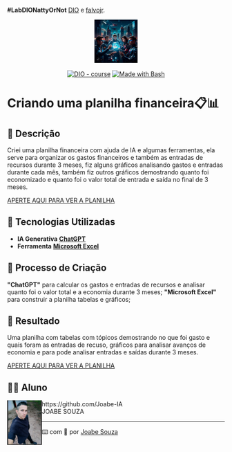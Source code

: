 **#LabDIONattyOrNot** [DIO](https://www.linkedin.com/school/dio-makethechange) e [falvojr](https://www.linkedin.com/in/falvojr).
<p align="center">
    <img width="100" src="https://github.com/Joabe-IA/Joabe-IA/blob/0661cfa8347a1e5e4d8eebc83ba099807d723dca/IMG-20241113-WA0027.jpg">
</p>


<p align="center">
<a href="https://dio.me/"><img src="https://img.shields.io/badge/DIO-Course-28DA77?logo=youtube" alt="DIO - course"></a>
<a href="https://www.gnu.org/software/bash/" title="Go to Bash homepage"><img src="https://img.shields.io/badge/Prompt-Project-blue?logo=gnu-bash&amp;logoColor=white" alt="Made with Bash"></a></p>

# **Criando uma planilha financeira**📋📊

## 📒 **Descrição**
Criei uma planilha financeira com ajuda de IA e algumas ferramentas, ela serve para organizar os gastos financeiros e também as entradas de recursos durante 3 meses, fiz alguns gráficos analisando gastos e entradas durante cada mês, também fiz outros gráficos demostrando quanto foi economizado e quanto foi o valor total de entrada e saída no final de 3 meses.


[APERTE AQUI PARA VER A PLANILHA](https://github.com/Joabe-IA/-Criando-uma-planilha-financeira/blob/1014a02e801ba25e47e683757e8d4101ba82b2ec/Planilha%20de%20gr%C3%A1ficos%20IA%20Nv%20uti.xlsx)

## 🤖 Tecnologias Utilizadas
- **IA Generativa** **[ChatGPT](https://chat.openai.com)**
- **Ferramenta** **[Microsoft Excel](https://play.google.com/store/apps/details?id=com.microsoft.office.excel)**

## 🧐 Processo de Criação
**"ChatGPT"** para calcular os gastos e entradas de recursos e analisar quanto foi o valor total e a economia durante 3 meses; 
**"Microsoft Excel"** para construir a planilha tabelas e gráficos;

## 🚀 Resultado
Uma planilha com tabelas com tópicos demostrando no que foi gasto e quais foram as entradas de recuso, gráficos para analisar avanços de economia e para pode analisar entradas e saídas durante 3 meses.

[APERTE AQUI PARA VER A PLANILHA](https://github.com/Joabe-IA/-Criando-uma-planilha-financeira/blob/1014a02e801ba25e47e683757e8d4101ba82b2ec/Planilha%20de%20gr%C3%A1ficos%20IA%20Nv%20uti.xlsx)

## 👨‍💻 Aluno

<p>
    <img 
      align=left 
      margin=10 
      width=80 
      src="https://github.com/Joabe-IA/prompts-recipe-to-create-a-ebook/blob/83a5818e50ddf71053b6a9fc17a1b06529454ff3/Screenshot_20241116_092529_File%20Manager%20%2B.jpg"
    />
    <p>https://github.com/Joabe-IA<br>
JOABE SOUZA



---

⌨️ com 💜 por [Joabe Souza](https://github.com/Joabe-IA)
